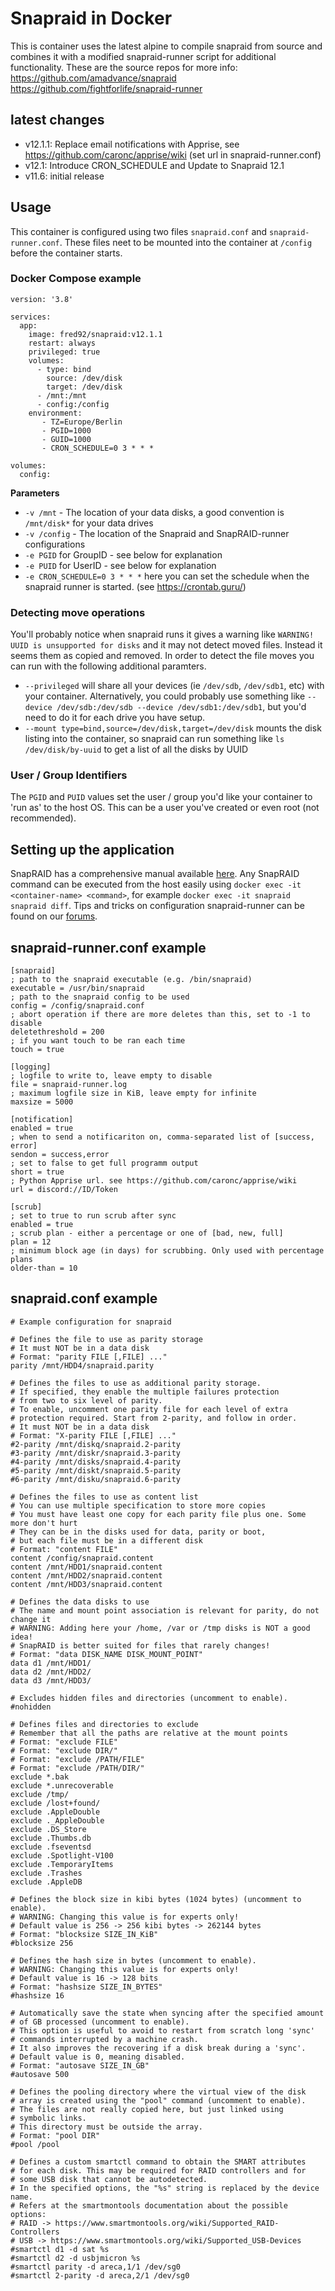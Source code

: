 # Snapraid in Docker  
This is container uses the latest alpine to compile snapraid from source and combines it with a modified snapraid-runner script for additional functionality.
These are the source repos for more info:  
https://github.com/amadvance/snapraid  
https://github.com/fightforlife/snapraid-runner  

## latest changes
- v12.1.1: Replace email notifications with Apprise, see https://github.com/caronc/apprise/wiki  (set url in snapraid-runner.conf)
- v12.1: Introduce CRON_SCHEDULE and Update to Snapraid 12.1
- v11.6: initial release



## Usage
This container is configured using two files `snapraid.conf` and `snapraid-runner.conf`. These files neet to be mounted into the container at `/config` before the container starts.

### Docker Compose example
```
version: '3.8'

services:
  app:
    image: fred92/snapraid:v12.1.1
    restart: always
    privileged: true
    volumes:
      - type: bind
        source: /dev/disk
        target: /dev/disk
      - /mnt:/mnt
      - config:/config
    environment:
       - TZ=Europe/Berlin
       - PGID=1000
       - GUID=1000
       - CRON_SCHEDULE=0 3 * * *

volumes:
  config:
```

**Parameters**
* `-v /mnt` - The location of your data disks, a good convention is `/mnt/disk*` for your data drives
* `-v /config` - The location of the Snapraid and SnapRAID-runner configurations
* `-e PGID` for GroupID - see below for explanation
* `-e PUID` for UserID - see below for explanation
* `-e CRON_SCHEDULE=0 3 * * *` here you can set the schedule when the snapraid runner is started. (see https://crontab.guru/)


### Detecting move operations
You'll probably notice when snapraid runs it gives a warning like `WARNING! UUID is unsupported for disks` and it may not detect moved files. Instead it seems them as copied and removed. In order to detect the file moves you can run with the following additional paramters.

* `--privileged` will share all your devices (ie `/dev/sdb`, `/dev/sdb1`, etc) with your container. Alternatively, you could probably use something like `--device /dev/sdb:/dev/sdb --device /dev/sdb1:/dev/sdb1`, but you'd need to do it for each drive you have setup.
* `--mount type=bind,source=/dev/disk,target=/dev/disk` mounts the disk listing into the container, so snapraid can run something like `ls /dev/disk/by-uuid` to get a list of all the disks by UUID

### User / Group Identifiers
The `PGID` and `PUID` values set the user / group you'd like your container to 'run as' to the host OS. This can be a user you've created or even root (not recommended).


## Setting up the application
SnapRAID has a comprehensive manual available [here](http://www.snapraid.it/). Any SnapRAID command can be executed from the host easily using `docker exec -it <container-name> <command>`, for example `docker exec -it snapraid snapraid diff`.
Tips and tricks on configuration snapraid-runner can be found on our [forums](https://forum.linuxserver.io/index.php?threads/snapraid-runner-script-email-issue.97).


## snapraid-runner.conf example
```
[snapraid]
; path to the snapraid executable (e.g. /bin/snapraid)
executable = /usr/bin/snapraid
; path to the snapraid config to be used
config = /config/snapraid.conf
; abort operation if there are more deletes than this, set to -1 to disable
deletethreshold = 200
; if you want touch to be ran each time
touch = true

[logging]
; logfile to write to, leave empty to disable
file = snapraid-runner.log
; maximum logfile size in KiB, leave empty for infinite
maxsize = 5000

[notification]
enabled = true
; when to send a notificariton on, comma-separated list of [success, error]
sendon = success,error
; set to false to get full programm output
short = true
; Python Apprise url. see https://github.com/caronc/apprise/wiki
url = discord://ID/Token

[scrub]
; set to true to run scrub after sync
enabled = true
; scrub plan - either a percentage or one of [bad, new, full]
plan = 12
; minimum block age (in days) for scrubbing. Only used with percentage plans
older-than = 10
```

## snapraid.conf example
```
# Example configuration for snapraid

# Defines the file to use as parity storage
# It must NOT be in a data disk
# Format: "parity FILE [,FILE] ..."
parity /mnt/HDD4/snapraid.parity

# Defines the files to use as additional parity storage.
# If specified, they enable the multiple failures protection
# from two to six level of parity.
# To enable, uncomment one parity file for each level of extra
# protection required. Start from 2-parity, and follow in order.
# It must NOT be in a data disk
# Format: "X-parity FILE [,FILE] ..."
#2-parity /mnt/diskq/snapraid.2-parity
#3-parity /mnt/diskr/snapraid.3-parity
#4-parity /mnt/disks/snapraid.4-parity
#5-parity /mnt/diskt/snapraid.5-parity
#6-parity /mnt/disku/snapraid.6-parity

# Defines the files to use as content list
# You can use multiple specification to store more copies
# You must have least one copy for each parity file plus one. Some more don't hurt
# They can be in the disks used for data, parity or boot,
# but each file must be in a different disk
# Format: "content FILE"
content /config/snapraid.content
content /mnt/HDD1/snapraid.content
content /mnt/HDD2/snapraid.content
content /mnt/HDD3/snapraid.content

# Defines the data disks to use
# The name and mount point association is relevant for parity, do not change it
# WARNING: Adding here your /home, /var or /tmp disks is NOT a good idea!
# SnapRAID is better suited for files that rarely changes!
# Format: "data DISK_NAME DISK_MOUNT_POINT"
data d1 /mnt/HDD1/
data d2 /mnt/HDD2/
data d3 /mnt/HDD3/

# Excludes hidden files and directories (uncomment to enable).
#nohidden

# Defines files and directories to exclude
# Remember that all the paths are relative at the mount points
# Format: "exclude FILE"
# Format: "exclude DIR/"
# Format: "exclude /PATH/FILE"
# Format: "exclude /PATH/DIR/"
exclude *.bak
exclude *.unrecoverable
exclude /tmp/
exclude /lost+found/
exclude .AppleDouble
exclude ._AppleDouble
exclude .DS_Store
exclude .Thumbs.db
exclude .fseventsd
exclude .Spotlight-V100
exclude .TemporaryItems
exclude .Trashes
exclude .AppleDB

# Defines the block size in kibi bytes (1024 bytes) (uncomment to enable).
# WARNING: Changing this value is for experts only!
# Default value is 256 -> 256 kibi bytes -> 262144 bytes
# Format: "blocksize SIZE_IN_KiB"
#blocksize 256

# Defines the hash size in bytes (uncomment to enable).
# WARNING: Changing this value is for experts only!
# Default value is 16 -> 128 bits
# Format: "hashsize SIZE_IN_BYTES"
#hashsize 16

# Automatically save the state when syncing after the specified amount
# of GB processed (uncomment to enable).
# This option is useful to avoid to restart from scratch long 'sync'
# commands interrupted by a machine crash.
# It also improves the recovering if a disk break during a 'sync'.
# Default value is 0, meaning disabled.
# Format: "autosave SIZE_IN_GB"
#autosave 500

# Defines the pooling directory where the virtual view of the disk
# array is created using the "pool" command (uncomment to enable).
# The files are not really copied here, but just linked using
# symbolic links.
# This directory must be outside the array.
# Format: "pool DIR"
#pool /pool

# Defines a custom smartctl command to obtain the SMART attributes
# for each disk. This may be required for RAID controllers and for
# some USB disk that cannot be autodetected.
# In the specified options, the "%s" string is replaced by the device name.
# Refers at the smartmontools documentation about the possible options:
# RAID -> https://www.smartmontools.org/wiki/Supported_RAID-Controllers
# USB -> https://www.smartmontools.org/wiki/Supported_USB-Devices
#smartctl d1 -d sat %s
#smartctl d2 -d usbjmicron %s
#smartctl parity -d areca,1/1 /dev/sg0
#smartctl 2-parity -d areca,2/1 /dev/sg0
```
